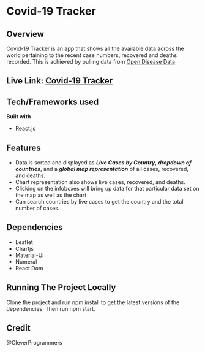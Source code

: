 # Covid-19 Tracker

## Overview
Covid-19 Tracker is an app that shows all the available data across the world pertaining to the recent case numbers, recovered and deaths recorded. 
This is achieved by pulling data from [Open Disease Data](https://disease.sh/)

## Live Link: [Covid-19 Tracker](https://covid19-tracker-31f30.web.app/)

## Tech/Frameworks used
**Built with**
- React.js

## Features
- Data is sorted and displayed as ***Live Cases by Country***, ***dropdown of countries***, and a ***global map representation*** of all cases, recovered, and deaths.
- Chart representation also shows live cases, recovered, and deaths.
- Clicking on the infoboxes will bring up data for that particular data set on the map as well as the chart
- Can search countries by live cases to get the country and the total number of cases.

## Dependencies
- Leaflet
- Chartjs
- Material-UI
- Numeral
- React Dom


## Running The Project Locally
 Clone the project and run npm install to get the latest versions of the dependencies.
 Then run npm start.
 
## Credit
 @CleverProgrammers
